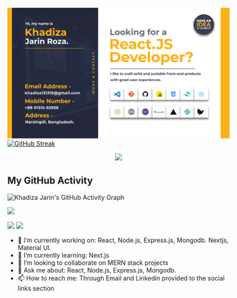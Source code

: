 ![Header](./Roza_Banner.jpg)
[![GitHub Streak](https://streak-stats.demolab.com?user=khadizajarin&theme=blue-green&hide_border=true&border_radius=6.1&date_format=M%20j%5B%2C%20Y%5D&card_width=1000)](https://github.com/khadizajarin)

<p align="center">
  <a href="https://skillicons.dev">
    <img src="https://skillicons.dev/icons?i=html,css,js,tailwind,react,nextjs,vscode,git,github,express,dotnet,mongodb,vercel,netlify,latex" />
  </a>
</p>

## My GitHub Activity

![Khadiza Jarin's GitHub Activity Graph](https://github-readme-activity-graph.vercel.app/graph?username=khadizajarin&theme=react-dark&hide_border=true&area=true)


![](http://github-profile-summary-cards.vercel.app/api/cards/profile-details?username=khadizajarin&theme=blueberry)

![](http://github-profile-summary-cards.vercel.app/api/cards/stats?username=khadizajarin&theme=solarized)
![](http://github-profile-summary-cards.vercel.app/api/cards/most-commit-language?username=khadizajarin&theme=nord_bright)




- 🔭 I’m currently working on: React, Node.js, Express.js, Mongodb. Nextjs, Material UI.
- 🌱 I’m currently learning: Next.js
- 👯 I’m looking to collaborate on MERN stack projects
- 💬 Ask me about: React, Node.js, Express.js, Mongodb.
- 📫 How to reach me: Through Email and Linkedin provided to the social links section



